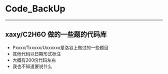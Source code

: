 # Code_BackUp  
---
## xaxy/C2H6O 做的一些题的代码库  
-  Pxxxx/Txxxxx/Uxxxxxx是洛谷上做过的一些题目  
-  其他代码以日期形式标注  
-  大概有200份代码左右  
-  我也不知道要说什么  

